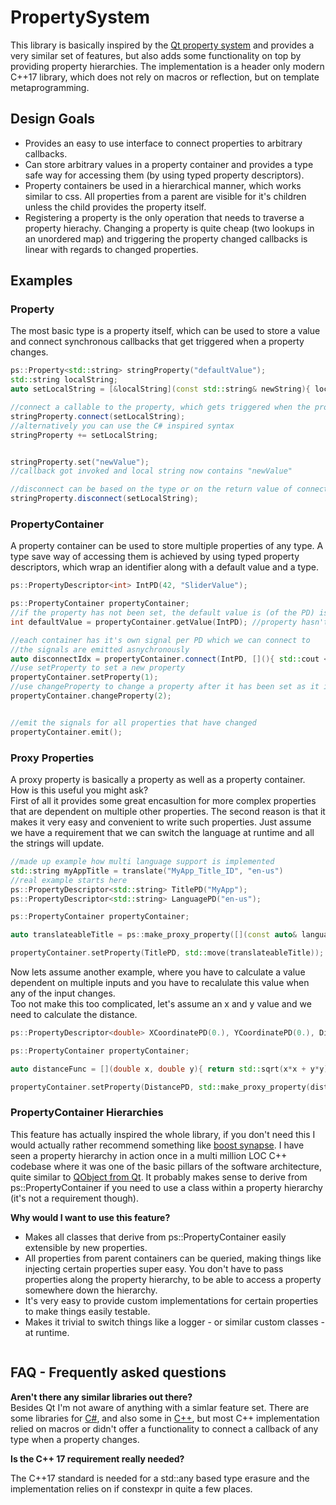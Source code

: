 # PropertySystem 
This library is basically inspired by the [Qt property system](http://doc.qt.io/qt-5/properties.html) and provides a very similar set of features, but also adds some functionality on top by providing property hierarchies.
The implementation is a header only modern C++17 library, which does not rely on macros or reflection, but on template metaprogramming.

## Design Goals

* Provides an easy to use interface to connect properties to arbitrary callbacks. 
* Can store arbitrary values in a property container and provides a type safe way for accessing them (by using typed property descriptors).
* Property containers be used in a hierarchical manner, which works similar to css. All properties from a parent are visible for it's children unless the child provides the property itself.
* Registering a property is the only operation that needs to traverse a property hierachy. Changing a property is quite cheap (two lookups in an unordered map) and triggering the property changed callbacks is linear with regards to changed properties.

## Examples

### Property
The most basic type is a property itself, which can be used to store a value and connect synchronous callbacks that get triggered when a property changes.
```cpp
ps::Property<std::string> stringProperty("defaultValue");
std::string localString;
auto setLocalString = [&localString](const std::string& newString){ localString = newString;};

//connect a callable to the property, which gets triggered when the property changes
stringProperty.connect(setLocalString);
//alternatively you can use the C# inspired syntax
stringProperty += setLocalString;


stringProperty.set("newValue");
//callback got invoked and local string now contains "newValue"

//disconnect can be based on the type or on the return value of connect or by type
stringProperty.disconnect(setLocalString);
```

### PropertyContainer
A property container can be used to store multiple properties of any type. A type save way of accessing them is achieved by using typed property descriptors, which wrap an identifier along with a default value and a type.
```cpp
ps::PropertyDescriptor<int> IntPD(42, "SliderValue");

ps::PropertyContainer propertyContainer;
//if the property has not been set, the default value is (of the PD) is returned
int defaultValue = propertyContainer.getValue(IntPD); //property hasn't been set, the default value is returned

//each container has it's own signal per PD which we can connect to
//the signals are emitted asnychronously
auto disconnectIdx = propertyContainer.connect(IntPD, [](){ std::cout << "IntPD got changed"; });
//use setProperty to set a new property
propertyContainer.setProperty(1);
//use changeProperty to change a property after it has been set as it is more efficient
propertyContainer.changeProperty(2);


//emit the signals for all properties that have changed
propertyContainer.emit();

```
### Proxy Properties
A proxy property is basically a property as well as a property container. How is this useful you might ask?  
First of all it provides some great encasultion for more complex properties that are dependent on multiple other properties.
The second reason is that it makes it very easy and convenient to write such properties.
Just assume we have a requirement that we can switch the language at runtime and all the strings will update.

```cpp
//made up example how multi language support is implemented
std::string myAppTitle = translate("MyApp_Title_ID", "en-us")
//real example starts here
ps::PropertyDescriptor<std::string> TitlePD("MyApp");
ps::PropertyDescriptor<std::string> LanguagePD("en-us");

ps::PropertyContainer propertyContainer;

auto translateableTitle = ps::make_proxy_property([](const auto& language){ return translate("MyApp_Title_ID", language);}, LanguagePD);

propertyContainer.setProperty(TitlePD, std::move(translateableTitle));
```

Now lets assume another example, where you have to calculate a value dependent on multiple inputs and you have to recalulate this value when any of the input changes.  
Too not make this too complicated, let's assume an x and y value and we need to calculate the distance.

```cpp
ps::PropertyDescriptor<double> XCoordinatePD(0.), YCoordinatePD(0.), DistancePD(0.);

ps::PropertyContainer propertyContainer;

auto distanceFunc = [](double x, double y){ return std::sqrt(x*x + y*y); }

propertyContainer.setProperty(DistancePD, std::make_proxy_property(distanceFunc, XCoordinatePD, YCoordinatePD));

```

### PropertyContainer Hierarchies
This feature has actually inspired the whole library, if you don't need this I would actually rather recommend something like [boost synapse](https://zajo.github.io/boost-synapse/). I have seen a property hierarchy in action once in a multi million LOC C++ codebase where it was one of the basic pillars of the software architecture, quite similar to [QObject from Qt](http://doc.qt.io/qt-5/qobject.html).
It probably makes sense to derive from ps::PropertyContainer if you need to use a class within a property hierarchy (it's not a requirement though).

**Why would I want to use this feature?**

* Makes all classes that derive from ps::PropertyContainer easily extensible by new properties.
* All properties from parent containers can be queried, making things like injecting certain properties super easy. You don't have to pass properties along the property hierarchy, to be able to access a property somewhere down the hierarchy. 
* It's very easy to provide custom implementations for certain properties to make things easily testable. 
* Makes it trivial to switch things like a logger - or similar custom classes - at runtime. 


```cpp


```

## FAQ - Frequently asked questions

**Aren't there any similar libraries out there?**  
Besides Qt I'm not aware of anything with a simlar feature set. There are some libraries for [C#](https://www.codeproject.com/Articles/450344/A-Simple-Csharp-Property-System), and also some in [C++](http://www.academia.edu/401854/A_Generic_Data_Structure_for_An_Architectural_Design_Application), but most C++ implementation relied on macros or didn't offer a functionality to connect a callback of any type when a property changes.

**Is the C++ 17 requirement really needed?**

The C++17 standard is needed for a std::any based type erasure and the implementation relies on if constexpr in quite a few places.

